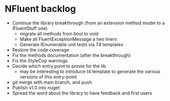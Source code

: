 NFluent backlog
===============

+ Continue the library breakthrough (from an extension method model to a IFluentStuff one)
	+ migrate all methods from bool to void
	+ Make all FluentExceptionMessage a two liners
	+ Generate IEnumerable unit tests via T4 templates
+ Restore the code coverage 
+ Fix the methods documentation (after the breakthrough)
+ Fix the StyleCop warnings
+ Decide which entry point to provie for the lib
	+ may be interesting to introduce t4 template to generate the various versions of this entry-point
+ git merge with main branch, and push
+ Publish v1.0 into nuget
+ Spread the word about the library to have feedback and first users